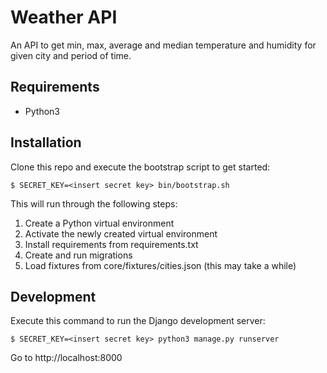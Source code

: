 # Weather API

An API to get min, max, average and median temperature and humidity for given
city and period of time.

## Requirements

- Python3

## Installation

Clone this repo and execute the bootstrap script to get started:

    $ SECRET_KEY=<insert secret key> bin/bootstrap.sh

This will run through the following steps:

1. Create a Python virtual environment
2. Activate the newly created virtual environment
3. Install requirements from requirements.txt
4. Create and run migrations
5. Load fixtures from core/fixtures/cities.json (this may take a while)

## Development

Execute this command to run the Django development server:

    $ SECRET_KEY=<insert secret key> python3 manage.py runserver

Go to http://localhost:8000
